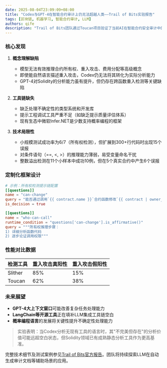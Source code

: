 ```yaml
---
date: 2025-08-04T23:09:09+08:00
title: "Codex与GPT-4在智能合约审计上仍无法超越人类——Trail of Bits实验报告"
tags: [区块链, 机器学习, 智能合约审计, LLM]
authors: qife
description: "Trail of Bits团队通过Toucan项目验证了当前AI在智能合约安全审计中的局限性，揭示了Codex/GPT-4在所有权识别、重入攻击检测等核心概念上的缺陷，并分享了其定制化提示框架的开发经验。"
---
```


### 核心发现
1. **概念理解缺陷**  
   - 模型无法有效推理合约所有权、重入攻击、费用分配等高级概念
   - 即使能自然语言描述重入攻击，Codex仍无法将其转化为实际分析能力
   - GPT-4对Solidity的分析能力虽有提升，但仍存在跨函数重入检测等关键缺陷

2. **工具链缺失**  
   - 缺乏处理不确定性的类型系统和开发库
   - 提示工程调试工具严重不足（如缺乏提示质量评估体系）
   - 现有生态中微软Infer.NET是少数支持概率编程的框架

3. **技术局限性**  
   - 小规模测试成功率为6/7（所有权检测），但扩展到300+行代码时出现15个误报
   - 对条件语句（==, <, >）的推理能力薄弱，易受变量命名干扰
   - 整数溢出检测在11个小样本中成功10例，但在5个真实合约中产生6个误报

### 定制化框架设计
```toml
# 示例：所有权检测提示链配置
[[questions]]
name = "can-change"
query = "能否通过调用`{{ contract.name }}`合约函数修改`{{ contract | owner_variable }}`变量？逐步思考后回答'是'/'否'/'未知'"
is_decision = true

[[questions]]
name = "who-can-call"
runtime_condition = "questions['can-change'].is_affirmative()"
query = """所有权推理步骤：
1) 详细分析函数代码
2) 逐步论证调用权限"""
```

### 性能对比数据
| 检测工具 | 重入攻击真阳性 | 重入攻击假阳性 |
|---------|--------------|--------------|
| Slither | 85%          | 15%          |
| Toucan  | 62%          | 38%          |

### 未来展望
- **GPT-4大上下文窗口**可能改善复杂任务处理能力
- **LangChain等开源工具**正在填补LLM集成工具链空白
- **概率编程语言**的发展将关键性提升不确定性处理能力

> 实验表明：当Codex分析无现有工具的语言时，其"不完美但存在"的分析价值可能远超空白状态，但Solidity领域已有成熟静态分析工具作为更高基准。

完整技术细节及测试案例参见[Trail of Bits官方报告](https://blog.trailofbits.com)。团队将持续探索LLM在自动生成审计文档等辅助场景的应用。